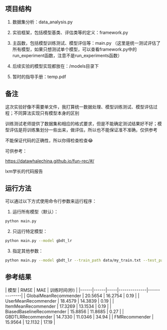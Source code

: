 ## 项目结构

1. 数据集分析：data_analysis.py

2. 实验框架，包括模型基类、评估类等的定义：framework.py

3. 主函数，包括模型训练测试、模型评估等：main.py
（这里是统一测试评估了所有模型，如果只想测试单个模型，可以查看framework.py中的run_experiment函数，注意不是run_experiments函数）

4. 后续实验的模型实现都放在：/models目录下

5. 暂时的指导手册：temp.pdf

## 备注

这次实验好像不需要单文件，我打算统一数据处理、模型训练测试、模型评估过程；不同算法实现只有模型本身的区别

训练测试老师提供了数据集和相应的格式要求，但是不能确定测试结果好不好；模型评估是将训练集划分一些出来，做评估，所以也不能保证准不准确，仅供参考

不能保证代码的正确性，所以你得检查检查😂

可供参考：

https://datawhalechina.github.io/fun-rec/#/

lxm学长的代码报告

## 运行方法

可以通过以下方式使用命令行参数来运行程序：

1. 运行所有模型（默认）：
```bash
python main.py
```

2. 只运行特定模型：
```bash
python main.py --model gbdt_lr
```

3. 指定其他参数：
```bash
python main.py --model gbdt_lr --train_path data/my_train.txt --test_path data/my_test.txt --seed 42
```

## 参考结果

| 模型 | RMSE | MAE | 训练时间(秒) |
|------|------|-----|--------------|--------------|
| GlobalMeanRecommender | 20.5654 | 16.2754 | 0.19 |
| UserMeanRecommender | 18.4579 | 14.3839 | 0.19 |
| ItemMeanRecommender | 17.3269 | 13.1534 | 0.19 |
| BiasedBaselineRecommender | 15.8856 | 11.8685 | 0.27 |
| GBDTLRRecommender | 14.7330 | 11.0346 | 34.94 |
| FMRecommender | 15.9564 | 12.1132 | 17.19 |


